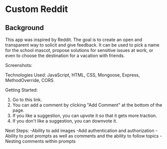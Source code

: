 # Custom Reddit
## Background
This app was inspired by Reddit. The goal is to create an open and transparent way to solicit and give feedback. It can be used to pick a name for the school mascot, propose solutions for sensitive issues at work, or even to choose the destination for a vacation with friends.

Screenshots:

Technologies Used:
JavaScript, HTML, CSS, Mongoose, Express, MethodOverride, CORS

Getting Started:

1. Go to this link.
2. You can add a comment by clicking "Add Comment" at the bottom of the page.
3. If you like a suggestion, you can upvote it so that it gets more traction.
4. If you don't like a suggestion, you can downvote it.

Next Steps:
-Ability to add images
-Add authentication and authorization
-Ability to post prompts as well as comments and the ability to follow topics
-Nesting comments within prompts